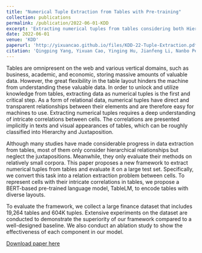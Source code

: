 ```yaml
---
title: "Numerical Tuple Extraction from Tables with Pre-training"
collection: publications
permalink: /publication/2022-06-01-KDD
excerpt: 'Extracting numerical tuples from tables considering both Hierarchy and Juxtaposition using a BERT-based language model TableLM'
date: 2022-06-01
venue: 'KDD'
paperurl: 'http://yixuancao.github.io/files/KDD-22-Tuple-Extraction.pdf'
citation: 'Qingping Yang, Yixuan Cao, Yinging Hu, Jianfeng Li, Nanbo Peng, and Ping Luo. 2022. Numerical Tuple Extraction from Tables with Pre-training. In KDD.'
---
```


Tables are omnipresent on the web and various vertical domains, such as business, academic, and economic, storing massive amounts of valuable data. However, the great flexibility in the table layout hinders the machine from understanding these valuable data. In order to unlock and utilize knowledge from tables, extracting data as numerical tuples is the first and critical step. As a form of relational data, numerical tuples have direct and transparent relationships between their elements and are therefore easy for machines to use. Extracting numerical tuples requires a deep understanding of intricate correlations between cells. The correlations are presented implicitly in texts and visual appearances of tables, which can be roughly classified into Hierarchy and Juxtaposition. 

Although many studies have made considerable progress in data extraction from tables, most of them only consider hierarchical relationships but neglect the juxtapositions. Meanwhile, they only evaluate their methods on relatively small corpora. This paper proposes a new framework to extract numerical tuples from tables and evaluate it on a large test set. Specifically, we convert this task into a relation extraction problem between cells. To represent cells with their intricate correlations in tables, we propose a BERT-based pre-trained language model, TableLM, to encode tables with diverse layouts. 

To evaluate the framework, we collect a large finance dataset that includes 19,264 tables and 604K tuples. Extensive experiments on the dataset are conducted to demonstrate the superiority of our framework compared to a well-designed baseline. We also conduct an ablation study to show the effectiveness of each component in our model.


[Download paper here](http://yixuancao.github.io/files/KDD-22-Tuple-Extraction.pdf)
